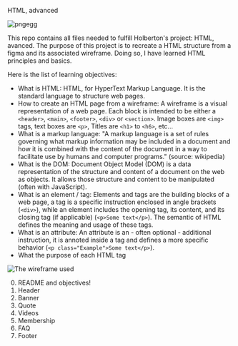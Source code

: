 HTML, advanced

![pngegg](https://github.com/user-attachments/assets/fcd8d6a3-1ddc-450c-834c-55830e3168b8)

This repo contains all files needed to fulfill Holberton's project: HTML, avanced.
The purpose of this project is to recreate a HTML structure from a figma and its associated wireframe.
Doing so, I have learned HTML principles and basics.

Here is the list of learning objectives:
- What is HTML: HTML, for HyperText Markup Language. It is the standard language to structure web pages.
- How to create an HTML page from a wireframe: A wireframe is a visual representation of a web page. Each block is intended to be either a `<header>`, `<main>`, `<footer>`, `<div>` or `<section>`. Image boxes are `<img>` tags, text boxes are `<p>`, Titles are `<h1>` to `<h6>`, etc...
- What is a markup language: "A markup language is a set of rules governing what markup information may be included in a document and how it is combined with the content of the document in a way to facilitate use by humans and computer programs." (source: wikipedia)
- What is the DOM: Document Object Model (DOM) is a data representation of the structure and content of a document on the web as objects. It allows those structure and content to be manipulated (often with JavaScript).
- What is an element / tag: Elements and tags are the building blocks of a web page, a tag is a specific instruction enclosed in angle brackets (`<div>`), while an element includes the opening tag, its content, and its closing tag (if applicable) (`<p>Some text</p>`). The semantic of HTML defines the meaning and usage of these tags.
- What is an attribute: An attribute is an - often optional - additional instruction, it is annoted inside a tag and defines a more specific behavior (`<p class="Example">Some text</p>`).
- What the purpose of each HTML tag

![The wireframe used](https://s3.eu-west-3.amazonaws.com/hbtn.intranet/uploads/medias/2024/4/04a83a0e813e4ae602915c0d844e5c2ba05602f4.jpg?X-Amz-Algorithm=AWS4-HMAC-SHA256&X-Amz-Credential=AKIA4MYA5JM5DUTZGMZG%2F20241203%2Feu-west-3%2Fs3%2Faws4_request&X-Amz-Date=20241203T085821Z&X-Amz-Expires=86400&X-Amz-SignedHeaders=host&X-Amz-Signature=7d38f4bcf31d02a955deac36603eb2ac2b65f2e055304a5795173013677481d2)

0. README and objectives!
1. Header
2. Banner
3. Quote
4. Videos
5. Membership
6. FAQ
7. Footer



